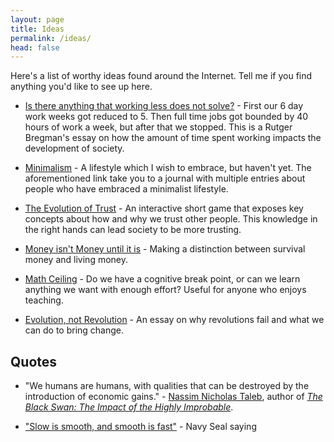 ```yaml
---
layout: page
title: Ideas
permalink: /ideas/
head: false
---
```


Here's a list of worthy ideas found around the Internet. Tell me if you find anything you'd like to see up here.

* [Is there anything that working less does not solve?](http://evonomics.com/anything-working-less-not-solve/) - First our 6 day work weeks got reduced to 5. Then full time jobs got bounded by 40 hours of work a week, but after that we stopped. This is a Rutger Bregman's essay on how the amount of time spent working impacts the development of society.

* [Minimalism](https://minimalism.life/journal/) - A lifestyle which I wish to embrace, but haven't yet. The aforementioned link take you to a journal with multiple entries about people who have embraced a minimalist lifestyle.

* [The Evolution of Trust](http://ncase.me/trust/) - An interactive short game that exposes key concepts about how and why we trust other people. This knowledge in the right hands can lead society to be more trusting.

* [Money isn't Money until it is](https://medium.com/@conradshaw/money-isnt-money-97722fe87025) - Making a distinction between survival money and living money.

* [Math Ceiling](https://mathwithbaddrawings.com/2015/04/08/the-math-ceiling-wheres-your-cognitive-breaking-point/) - Do we have a cognitive break point, or can we learn anything we want with enough effort? Useful for anyone who enjoys teaching.

* [Evolution, not Revolution](http://blog.ncase.me/evolution-not-revolution/) - An essay on why revolutions fail and what we can do to bring change.

## Quotes

* "We humans are humans, with qualities that can be destroyed by the introduction of economic gains." - [Nassim Nicholas Taleb](https://en.wikipedia.org/wiki/Nassim_Nicholas_Taleb), author of *[The Black Swan: The Impact of the Highly Improbable](https://www.goodreads.com/book/show/242472.The_Black_Swan?from_search=true)*.

* ["Slow is smooth, and smooth is fast"](https://www.lesserwrong.com/posts/4FZfzqMtwQZES3eqN/slow-is-smooth-and-smooth-is-fast) - Navy Seal saying